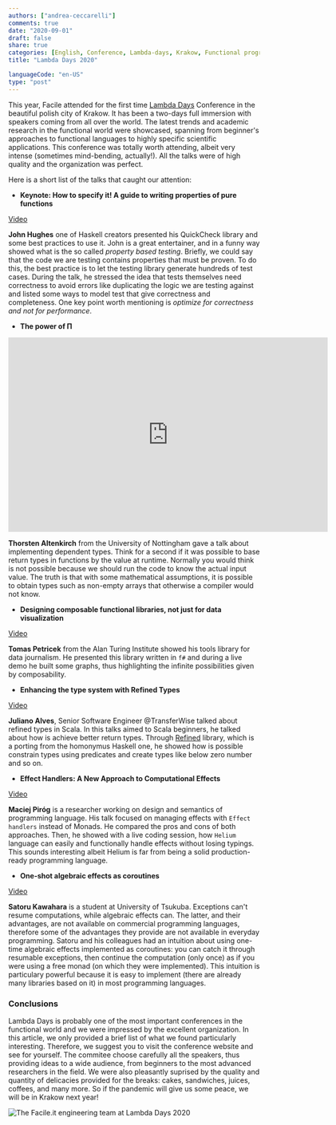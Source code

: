 ```yaml
---
authors: ["andrea-ceccarelli"]
comments: true
date: "2020-09-01"
draft: false
share: true
categories: [English, Conference, Lambda-days, Krakow, Functional programming]
title: "Lambda Days 2020"

languageCode: "en-US"
type: "post"
---
```


This year, Facile attended for the first time [Lambda Days](https://www.lambdadays.org/lambdadays2020) Conference in the beautiful polish city of Krakow.
It has been a two-days full immersion with speakers coming from all over the world.
The latest trends and academic research in the functional world were showcased, spanning from beginner's approaches to functional languages to highly specific scientific applications.
This conference was totally worth attending, albeit very intense (sometimes mind-bending, actually!). All the talks were of high quality and the organization was perfect.

Here is a short list of the talks that caught our attention:

- **Keynote: How to specify it! A guide to writing properties of pure functions**

[Video](https://www.youtube.com/watch?v=G0NUOst-53U&list=PLvL2NEhYV4ZsV9Bw0wp1P46SOdtk4pFW6&index=3&t=0s)

**John Hughes** one of Haskell creators presented his QuickCheck library and some best practices to use it.
John is a great entertainer, and in a funny way showed what is the so called *property based testing*.
Briefly, we could say that the code we are testing contains properties that must be proven. To do this, the best practice 
is to let the testing library generate hundreds of test cases.
During the talk, he stressed the idea that tests themselves need correctness to avoid errors like duplicating the logic 
we are testing against and listed some ways to model test that give correctness and completeness.
One key point worth mentioning is *optimize for correctness and not for performance*. 


- **The power of Π**

<iframe title="YouTube video player" class="youtube-player" type="text/html" 
width="640" height="390" src="https://www.youtube.com/watch?v=3zT5eVHpQwA&list=PLvL2NEhYV4ZsV9Bw0wp1P46SOdtk4pFW6&index=13&t=0s"
frameborder="0" allowFullScreen></iframe>

**Thorsten Altenkirch** from the University of Nottingham gave a talk about implementing dependent types.
Think for a second if it was possible to base return types in functions by the value at runtime. Normally you would think is not possible because we should run the code to know the actual input value.
The truth is that with some mathematical assumptions, it is possible to obtain types such as non-empty arrays that otherwise a compiler would not know.

- **Designing composable functional libraries, not just for data visualization**

[Video](https://www.youtube.com/watch?v=G1Dp0NtQHeY&list=PLvL2NEhYV4ZsV9Bw0wp1P46SOdtk4pFW6&index=11&t=0s)

**Tomas Petricek** from the Alan Turing Institute showed his tools library for data journalism.
He presented this library written in `f#` and during a live demo he built some graphs, thus highlighting the infinite possibilities given by composability.

- **Enhancing the type system with Refined Types**

[Video](https://www.youtube.com/watch?v=Fx8WXcAZWuk&list=PLvL2NEhYV4ZsV9Bw0wp1P46SOdtk4pFW6&index=28&t=0s)

**Juliano Alves**, Senior Software Engineer @TransferWise talked about refined types in Scala.
In this talks aimed to Scala beginners, he talked about how is achieve better return types.
Through [Refined](https://github.com/fthomas/refined) library, which is a porting from the homonymus Haskell one, he showed how is possible
constrain types using predicates and create types like below zero number and so on.


- **Effect Handlers: A New Approach to Computational Effects**

[Video](https://www.youtube.com/watch?v=6lv_E-CjGzg&list=PLvL2NEhYV4ZsV9Bw0wp1P46SOdtk4pFW6&index=37&t=0s)

**Maciej Piróg** is a researcher working on design and semantics of programming language.
His talk focused on managing effects with `Effect handlers` instead of Monads. He compared the pros and cons of both approaches. Then, 
he showed with a live coding session, how `Helium` language can easily and functionally handle effects without losing typings.
This sounds interesting albeit Helium is far from being a solid production-ready programming language.


- **One-shot algebraic effects as coroutines**

[Video](https://www.youtube.com/watch?v=JQwc1OBOt5k&list=PLvL2NEhYV4ZsV9Bw0wp1P46SOdtk4pFW6&index=22&t=0s)

**Satoru Kawahara** is a student at University of Tsukuba.
Exceptions can't resume computations, while algebraic effects can. The latter, and their advantages, are not available on commercial programming languages, therefore 
some of the advantages they provide are not available in everyday programming.
Satoru and his colleagues had an intuition about using one-time algebraic effects implemented as coroutines: you can catch it through resumable exceptions, 
then continue the computation (only once) as if you were using a free monad (on which they were implemented).
This intuition is particulary powerful because it is easy to implement (there are already many libraries based on it) in most programming languages.

### Conclusions

Lambda Days is probably one of the most important conferences in the functional world and we were impressed by the excellent organization. In this article, we only 
provided a brief list of what we found particularly interesting. Therefore, we suggest you to visit the conference website and see for yourself.
The commitee choose carefully all the speakers, thus providing ideas to a wide audience, from beginners to the most advanced researchers in the field.
We were also pleasantly suprised by the quality and quantity of delicacies provided for the breaks: cakes, sandwiches, juices, coffees, and many more.
So if the pandemic will give us some peace, we will be in Krakow next year!

![The Facile.it engineering team at Lambda Days 2020](/images/lambda-days-2020/the-team.jpg)
